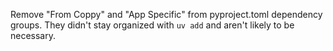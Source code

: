 Remove "From Coppy" and "App Specific" from pyproject.toml dependency groups.  They didn't stay
organized with `uv add` and aren't likely to be necessary.
